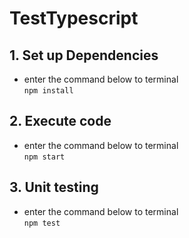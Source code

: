 # TestTypescript

## 1. Set up Dependencies
- enter the command below to terminal \
`npm install `

## 2. Execute code
- enter the command below to terminal \
  <code>npm start</code>

## 3. Unit testing
- enter the command below to terminal \
  `npm test`
